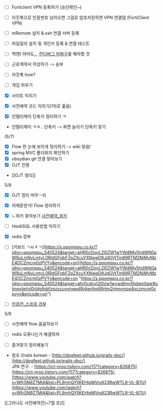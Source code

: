 
- [ ] Forticlient VPN 등록하기 (승인확인~)
- [ ] 아웃룩으로 인증번호 넘어오면 그걸로 암호저장하면 VPN 연결댐 (FortiClient VPN)
- [ ] mRemote 설치 & ssh 연결 서버 등록
- [ ] 파일질라 설치 및 개인키 등록 & 연결 테스트
- [ ] 백엔) 아마도,,, [런디버그 어쩌구](https://dev.azure.com/jeffkang/ht-devOps/_wiki/wikis/ht-devOps.wiki/900/BackEnd-Project-Setting(Temp))를 해야할 것 

- [ ] 근로계약서 작성하기 -> 송부
- [ ] 아웃룩 how?

- [ ] 게임 외우기

- [x] 사이트 익히기
- [x] 사전예약 코드 익히기(1차로 훑음)
- [x] 인텔리제이 단축키 정리하기 ㅋ
- 인텔리제이 ㅋㅎ.. 단축키 -> 화면 늘리기 단축키 찾기

(5/7)
- [x] Flow 한 눈에 보이게 정리하기 -> wiki 찾음!
- [x] spring MVC 폴더위치 확인하기
- [x] obsydian git 연결 찾아보기
- [x] OJT 진행
- [[OJT 정리]]

5/8
- [x] OJT 정리 마무ㅡ리
- [x] 어제몬한거! Flow 정리하기
- [x] ㄴ위키 찾아보기
	[사전예약_위키](https://dev.azure.com/jeffkang/ht-devOps/_wiki/wikis/ht-devOps.wiki/423/1)

- [ ] HeidiSQL 사용방법 익히기
- [x] redis 겅부
- [ ] [키보드 ㄱㅂㅈㄱ](https://s.ppomppu.co.kr/?idno=ppomppu_540524&target=aHR0cDovL2l0ZW1wYWdlMy5hdWN0aW9uLmNvLmtyL0RldGFpbFZpZXcuYXNweD9JdGVtTm89RTM2NjMyMzE4OCZmcm0zPVYy&encode=on](https://s.ppomppu.co.kr/?idno=ppomppu_540524&target=aHR0cDovL2l0ZW1wYWdlMy5hdWN0aW9uLmNvLmtyL0RldGFpbFZpZXcuYXNweD9JdGVtTm89RTM2NjMyMzE4OCZmcm0zPVYy&encode=on "https://s.ppomppu.co.kr/?idno=ppomppu_540524&target=ahr0cdovl2l0zw1wywdlmy5hdwn0aw9ulmnvlmtyl0rldgfpbfzpzxcuyxnwed9jdgvttm89rtm2njmymze4oczmcm0zpvyy&encode=on")
- [ ] [인프런_스프링 겅부](https://www.inflearn.com/course/%EC%8A%A4%ED%94%84%EB%A7%81-%EC%9E%85%EB%AC%B8-%EC%8A%A4%ED%94%84%EB%A7%81%EB%B6%80%ED%8A%B8)


5/9
- [ ] 사전예약 flow 꼼꼼히보기
- [ ] redis 오류나는거 해결하쟈
- [ ] 즐겨찾기 정리해놓기



- 참조
Grails korean - [http://dogfeet.github.io/grails-doc/](http://dogfeet.github.io/grails-doc/)   
JPA 연구. - [https://ict-nroo.tistory.com/117?category=826875](https://ict-nroo.tistory.com/117?category=826875)   
[https://www.youtube.com/watch?v=WfrSN9Z7MiA&list=PL9mhQYIlKEhfpMVndI23RwWTL9-VL-B7U](https://www.youtube.com/watch?v=WfrSN9Z7MiA&list=PL9mhQYIlKEhfpMVndI23RwWTL9-VL-B7U)

[[그라나도 사전예약건(~7월 초)]]
